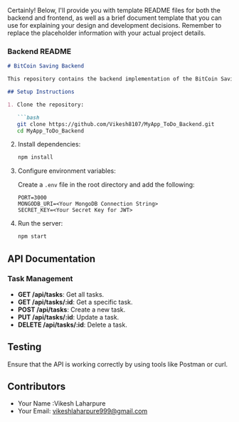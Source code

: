 Certainly! Below, I'll provide you with template README files for both the backend and frontend, as well as a brief document template that you can use for explaining your design and development decisions. Remember to replace the placeholder information with your actual project details.

### Backend README

```markdown
# BitCoin Saving Backend

This repository contains the backend implementation of the BitCoin Saving Android app.

## Setup Instructions

1. Clone the repository:

   ```bash
   git clone https://github.com/Vikesh8107/MyApp_ToDo_Backend.git
   cd MyApp_ToDo_Backend
   ```

2. Install dependencies:

   ```bash
   npm install
   ```

3. Configure environment variables:

   Create a `.env` file in the root directory and add the following:

   ```env
   PORT=3000
   MONGODB_URI=<Your MongoDB Connection String>
   SECRET_KEY=<Your Secret Key for JWT>
   ```

4. Run the server:

   ```bash
   npm start
   ```

## API Documentation

### Task Management

- **GET /api/tasks**: Get all tasks.
- **GET /api/tasks/:id**: Get a specific task.
- **POST /api/tasks**: Create a new task.
- **PUT /api/tasks/:id**: Update a task.
- **DELETE /api/tasks/:id**: Delete a task.

## Testing

Ensure that the API is working correctly by using tools like Postman or curl.

## Contributors

- Your Name :Vikesh Laharpure
- Your Email: vikeshlaharpure999@gmail.com

